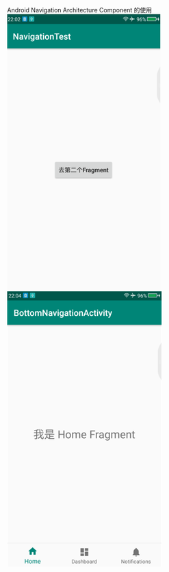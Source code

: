 Android Navigation Architecture Component 的使用<br/>
![运行结果截图](screenshots/20180619220315.png)
![运行结果截图](screenshots/20180619220358.png)
